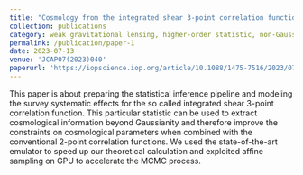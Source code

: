 ```yaml
---
title: "Cosmology from the integrated shear 3-point correlation function: simulated likelihood analyses with machine-learning emulators"
collection: publications
category: weak gravitational lensing, higher-order statistic, non-Gaussian information
permalink: /publication/paper-1
date: 2023-07-13
venue: 'JCAP07(2023)040'
paperurl: 'https://iopscience.iop.org/article/10.1088/1475-7516/2023/07/040'
---
```


This paper is about preparing the statistical inference pipeline and modeling the survey systematic effects for the so called integrated shear 3-point correlation function. This particular statistic can be used to extract cosmological information beyond Gaussianity and therefore improve the constraints on cosmological parameters when combined with the conventional 2-point correlation functions. We used the state-of-the-art emulator to speed up our theoretical calculation and exploited affine sampling on GPU to accelerate the MCMC process.
